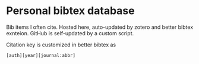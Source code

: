 # Personal bibtex database

Bib items I often cite. Hosted here, auto-updated by zotero and better bibtex exnteion. GitHub is self-updated by a custom script.

Citation key is customized in better bibtex as 
```
[auth][year][journal:abbr]
```
